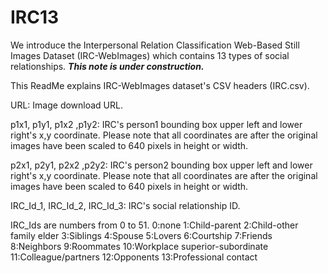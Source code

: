 # IRC13
We introduce the Interpersonal Relation Classification Web-Based Still Images Dataset (IRC-WebImages) which contains 13 types of social relationships.
***This note is under construction.***

This ReadMe explains IRC-WebImages dataset's CSV headers (IRC.csv). 

URL: Image download URL.

p1x1,	p1y1,	p1x2 ,p1y2: IRC's person1 bounding box upper left and lower right's x,y coordinate. Please note that all coordinates are after the original images have been scaled to 640 pixels in height or width.

p2x1,	p2y1,	p2x2 ,p2y2: IRC's person2 bounding box upper left and lower right's x,y coordinate. Please note that all coordinates are after the original images have been scaled to 640 pixels in height or width.

IRC_Id_1,	IRC_Id_2,	IRC_Id_3: IRC's social relationship ID.

IRC_Ids are numbers from 0 to 51.
0:none
1:Child-parent
2:Child-other family elder
3:Siblings
4:Spouse
5:Lovers
6:Courtship
7:Friends
8:Neighbors
9:Roommates
10:Workplace superior-subordinate
11:Colleague/partners
12:Opponents
13:Professional contact
